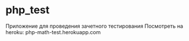 # php_test
Приложение для проведения зачетного тестирования
Посмотреть на heroku: php-math-test.herokuapp.com
